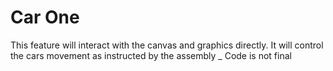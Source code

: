 # Car One
This feature will interact with the canvas and graphics directly. It will control the cars movement as instructed by the assembly 
_ Code is not final
